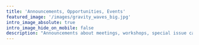 ```yaml
---
title: 'Announcements, Opportunities, Events'
featured_image: '/images/gravity_waves_big.jpg'
intro_image_absolute: true
intro_image_hide_on_mobile: false
description: "Announcements about meetings, workshops, special issue calls, funding opportunities, and job opportunities"
--- 
```

